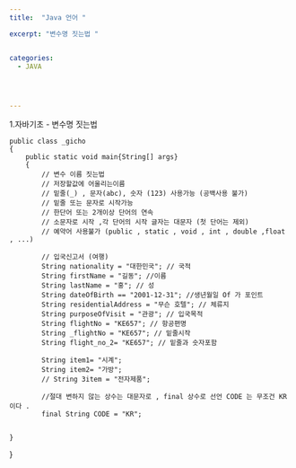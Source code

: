 ```yaml
---
title:  "Java 언어 "

excerpt: "변수명 짓는법 "


categories:
  - JAVA




---
```


1.자바기초 - 변수명 짓는법 
    
    public class _gicho 
    {
        public static void main{String[] args}
        {
            // 변수 이름 짓는법
            // 저장할값에 어울리는이름
            // 밑줄(_) , 문자(abc), 숫자 (123) 사용가능 (공백사용 불가)
            // 밑줄 또는 문자로 시작가능
            // 한단어 또는 2개이상 단어의 연속
            // 소문자로 시작 ,각 단어의 시작 글자는 대문자 (첫 단어는 제외)
            // 예약어 사용불가 (public , static , void , int , double ,float , ...)

            // 입국신고서 (여행)
            String nationality = "대한민국"; // 국적
            String firstName = "길동"; //이름
            String lastName = "홍"; // 성
            String dateOfBirth == "2001-12-31"; //생년월일 Of 가 포인트
            String residentialAddress = "무슨 호텔"; // 체류지
            String purposeOfVisit = "관광"; // 입국목적
            String flightNo = "KE657"; // 항공편명
            String _flightNo = "KE657"; // 밑줄시작
            String flight_no_2= "KE657"; // 밑줄과 숫자포함 

            String item1= "시계";
            String item2= "가방";
            // String 3item = "전자제품";

            //절대 변하지 않는 상수는 대문자로 , final 상수로 선언 CODE 는 무조건 KR 이다 .
            final String CODE = "KR";
            

    }
}

